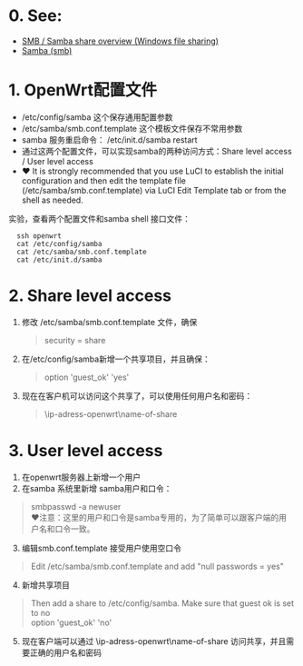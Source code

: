 # 0. See: 
- [SMB / Samba share overview (Windows file sharing)](https://openwrt.org/docs/guide-user/services/nas/samba_configuration)
- [Samba (smb)](https://openwrt.org/docs/guide-user/services/nas/samba)

# 1. OpenWrt配置文件
 -  /etc/config/samba 这个保存通用配置参数
 -  /etc/samba/smb.conf.template 这个模板文件保存不常用参数
 - samba 服务重启命令： /etc/init.d/samba restart
 - 通过这两个配置文件，可以实现samba的两种访问方式：Share level access / User level access
 -  ❤️ It is strongly recommended that you use LuCI to establish the initial configuration and then edit the template file (/etc/samba/smb.conf.template) via LuCI Edit Template tab or from the shell as needed. 

实验，查看两个配置文件和samba shell 接口文件：

```
  ssh openwrt
  cat /etc/config/samba
  cat /etc/samba/smb.conf.template
  cat /etc/init.d/samba
```

# 2. Share level access
 1. 修改 /etc/samba/smb.conf.template 文件，确保  
    > security = share 
 2. 在/etc/config/samba新增一个共享项目，并且确保： 
    > option 'guest_ok' 'yes'  
 3. 现在在客户机可以访问这个共享了，可以使用任何用户名和密码：  
    > \\ip-adress-openwrt\name-of-share  
  
# 3. User level access
1. 在openwrt服务器上新增一个用户  
2. 在samba 系统里新增 samba用户和口令：  
  > smbpasswd -a newuser  
      ❤️注意：这里的用户和口令是samba专用的，为了简单可以跟客户端的用户名和口令一致。  
3. 编辑smb.conf.template 接受用户使用空口令  
  > Edit /etc/samba/smb.conf.template and add "null passwords = yes"
4. 新增共享项目   
  > Then add a share to /etc/config/samba. Make sure that guest ok is set to no   
  > option 'guest_ok' 'no'   
5. 现在客户端可以通过 \\ip-adress-openwrt\name-of-share 访问共享，并且需要正确的用户名和密码 



